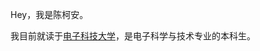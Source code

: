 Hey，我是陈柯安。

我目前就读于[电子科技大学](https://zh.wikipedia.org/wiki/%E7%94%B5%E5%AD%90%E7%A7%91%E6%8A%80%E5%A4%A7%E5%AD%A6)，是电子科学与技术专业的本科生。